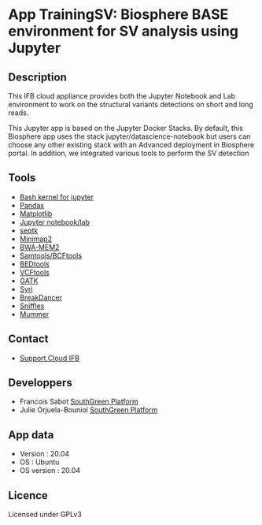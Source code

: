 # App TrainingSV: Biosphere BASE environment for SV analysis using Jupyter

## Description

This IFB cloud appliance provides both the Jupyter Notebook and Lab environment to work on the structural variants detections on short and long reads.

This Jupyter app is based on the Jupyter Docker Stacks. By default, this Biosphere app uses the stack jupyter/datascience-notebook but users can choose any other existing stack with an Advanced deployment in Biosphere portal.
In addition, we integrated various tools to perform the SV detection

## Tools

* [Bash kernel for jupyter](https://pypi.org/project/bash_kernel/)
* [Pandas](https://pypi.org/project/pandas/)
* [Matplotlib](https://pypi.org/project/matplotlib/)
* [Jupyter notebook/lab](https://jupyter.org)
* [seqtk](https://github.com/lh3/seqtk)
* [Minimap2](https://github.com/lh3/minimap2)
* [BWA-MEM2](https://github.com/bwa-mem2/bwa-mem2)
* [Samtools/BCFtools](http://www.htslib.org/)
* [BEDtools](https://bedtools.readthedocs.io/en/latest/)
* [VCFtools](https://vcftools.github.io/index.html)
* [GATK](https://gatk.broadinstitute.org/hc/en-us)
* [Syri](https://github.com/schneebergerlab/syri)
* [BreakDancer](https://github.com/genome/breakdancer)
* [Sniffles](https://github.com/fritzsedlazeck/Sniffles)
* [Mummer](https://github.com/mummer4/mummer)





## Contact

* [Support Cloud IFB](mailto:biosphere-support@genouest.org) 

## Developpers

* Francois Sabot [SouthGreen Platform](https://southgreen.fr)
* Julie Orjuela-Bouniol [SouthGreen Platform](https://southgreen.fr)


## App data

* Version : 20.04
* OS : Ubuntu
* OS version : 20.04

## Licence

Licensed under GPLv3
